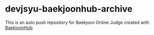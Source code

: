 # devjsyu-baekjoonhub-archive
This is an auto push repository for Baekjoon Online Judge created with [BaekjoonHub](https://github.com/BaekjoonHub/BaekjoonHub).
